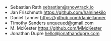 - Sebastian Rath <sebastian@snowtrack.io>
- Jan Frischmuth <https://github.com/halninekilo>
- Daniel Lanner <https://github.com/daniellanner>
- Timothy Sanders <unqueued@gmail.com>
- M. McKester <https://github.com/MMcKester>
- Jonathan Dupre <hello@jonathandupre.com>
